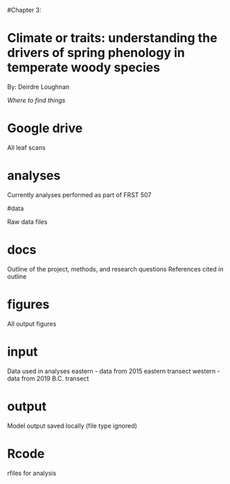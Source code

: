 #Chapter 3:
# **Climate or traits: understanding the drivers of spring phenology in temperate woody species**

By: Deirdre Loughnan

_Where to find things_

# Google drive

All leaf scans

# analyses

Currently analyses performed as part of FRST 507

#data

Raw data files 

# docs

Outline of the project, methods, and research questions
References cited in outline

# figures

All output figures 

# input

Data used in analyses 
eastern - data from 2015 eastern transect
western - data from 2019 B.C. transect

# output

Model output saved locally (file type ignored)

# Rcode

rfiles for analysis 
